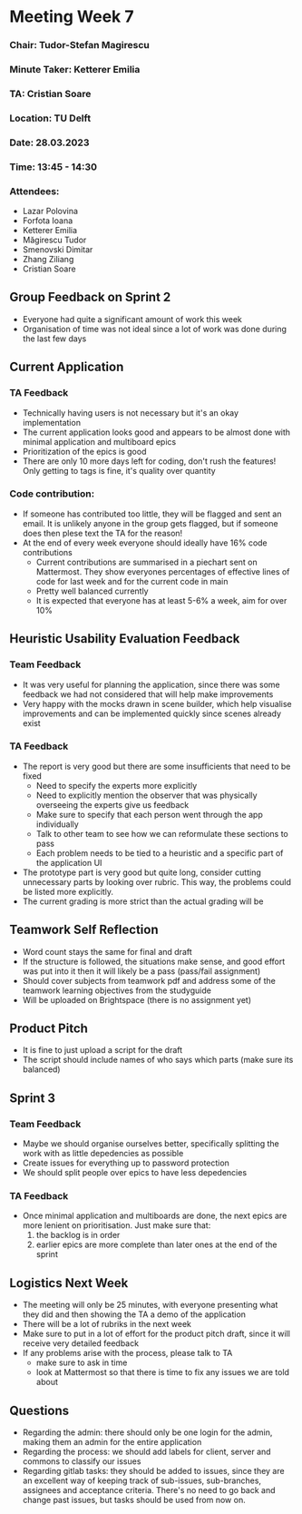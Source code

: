 # Meeting Week 7

### Chair: Tudor-Stefan Magirescu
### Minute Taker: Ketterer Emilia
### TA: Cristian Soare
### Location: TU Delft
### Date: 28.03.2023
### Time: 13:45 - 14:30
### Attendees: 
* Lazar Polovina
* Forfota Ioana
* Ketterer Emilia
* Măgirescu Tudor
* Smenovski Dimitar
* Zhang Ziliang
* Cristian Soare


## Group Feedback on Sprint 2
* Everyone had quite a significant amount of work this week
* Organisation of time was not ideal since a lot of work was done during the last few days

## Current Application 
### TA Feedback
* Technically having users is not necessary but it's an okay implementation
* The current application looks good and appears to be almost done with minimal application and multiboard epics
* Prioritization of the epics is good
* There are only 10 more days left for coding, don't rush the features! Only getting to tags is fine, it's quality over quantity


### Code contribution: 
* If someone has contributed too little, they will be flagged and sent an email. It is unlikely anyone in the group gets flagged, but if someone does then plese text the TA for the reason! 
* At the end of every week everyone should ideally have 16% code contributions 
    * Current contributions are summarised in a piechart sent on Mattermost. They show everyones percentages of effective lines of code for last week and for the current code in main
    * Pretty well balanced currently
    * It is expected that everyone has at least 5-6% a week, aim for over 10%


## Heuristic Usability Evaluation Feedback
### Team Feedback
* It was very useful for planning the application, since there was some feedback we had not considered that will help make improvements
* Very happy with the mocks drawn in scene builder, which help visualise improvements and can be implemented quickly since scenes already exist

### TA Feedback
* The report is very good but there are some insufficients that need to be fixed
    * Need to specify the experts more explicitly 
    * Need to explicitly mention the observer that was physically overseeing the experts give us feedback
    * Make sure to specify that each person went through the app individually 
    * Talk to other team to see how we can reformulate these sections to pass
    * Each problem needs to be tied to a heuristic and a specific part of the application UI
* The prototype part is very good but quite long, consider cutting unnecessary parts by looking over rubric. This way, the problems could be listed more explicitly.
* The current grading is more strict than the actual grading will be

## Teamwork Self Reflection
* Word count stays the same for final and draft
* If the structure is followed, the situations make sense, and good effort was put into it then it will likely be a pass (pass/fail assignment)
* Should cover subjects from teamwork pdf and address some of the teamwork learning objectives from the studyguide
* Will be uploaded on Brightspace (there is no assignment yet)

## Product Pitch
* It is fine to just upload a script for the draft
* The script should include names of who says which parts (make sure its balanced)

## Sprint 3
### Team Feedback
* Maybe we should organise ourselves better, specifically splitting the work with as little depedencies as possible 
* Create issues for everything up to password protection
* We should split people over epics to have less depedencies

### TA Feedback
* Once minimal application and multiboards are done, the next epics are more lenient on prioritisation. Just make sure that: 
    1. the backlog is in order
    2. earlier epics are more complete than later ones at the end of the sprint 

## Logistics Next Week
* The meeting will only be 25 minutes, with everyone presenting what they did and then showing the TA a demo of the application
* There will be a lot of rubriks in the next week 
* Make sure to put in a lot of effort for the product pitch draft, since it will receive very detailed feedback
* If any problems arise with the process, please talk to TA
    * make sure to ask in time
    * look at Mattermost so that there is time to fix any issues we are told about

## Questions
* Regarding the admin: there should only be one login for the admin, making them an admin for the entire application
* Regarding the process: we should add labels for client, server and commons to classify our issues
* Regarding gitlab tasks: they should be added to issues, since they are an excellent way of keeping track of sub-issues, sub-branches, assignees and acceptance criteria. There's no need to go back and change past issues, but tasks should be used from now on.
